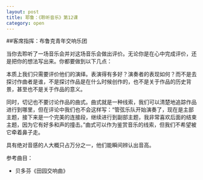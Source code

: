 ```yaml
---
layout: post
title: 耶鲁：《聆听音乐》第12课
category: open
---
```

##客席指挥：布鲁克青年交响乐团 

当你去聆听了一场音乐会并对这场音乐会做出评价。无论你是在心中完成评价，还是把你的想法写出来。你都要做到以下几点：

本质上我们只需要评价他们的演绎。表演得有多好？演奏者的表现如何？而不是去探讨作曲者是谁，不是探讨作品是在什么时候创作的，也不是关于作品的历史背景，甚至也不是关于作品的意义。

同时，切记也不要讨论作品的曲式。曲式就是一种线索，我们可以清楚地追踪作品进行到哪里，但在评论中我们也不会这样写：“管弦乐队开始演奏了，现在是主部主题，接下来是一个完美的连接段，继续进行到副部主题，我非常喜欢后面的结束主题，因为它有好多和声的撞击。”曲式可以作为鉴赏音乐的线索，但我们不希望被它牵着鼻子走。

具有绝对音感的人大概只占万分之一，他们能瞬间辨认出音高。
 
参考曲目：

*  贝多芬《田园交响曲》